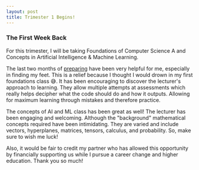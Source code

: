 ```yaml
---
layout: post
title: Trimester 1 Begins!
---
```


### The First Week Back
For this trimester, I will be taking Foundations of Computer Science A and Concepts in Artificial Intelligence & Machine Learning.

The last two months of [preparing](https://drackonack.github.io/2023/12/14/pre-post-grad.html) have been very helpful for me, especially in finding my feet. This is a relief because I thought I would drown in my first foundations class 😅. It has been encouraging to discover the lecturer's approach to learning. They allow multiple attempts at assessments which really helps decipher what the code should do and how it outputs. Allowing for maximum learning through mistakes and therefore practice. 

The concepts of AI and ML class has been great as well! The lecturer has been engaging and welcoming. Although the "background" mathematical concepts required have been intimidating. They are varied and include vectors, hyperplanes, matrices, tensors, calculus, and probability. 
So, make sure to wish me luck!

Also, it would be fair to credit my partner who has allowed this opportunity by financially supporting us while I pursue a career change and higher education. Thank you so much!
